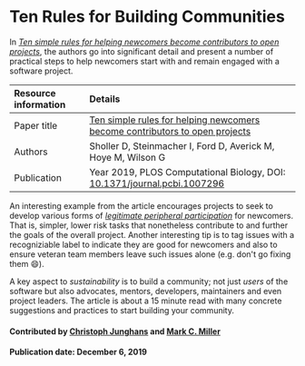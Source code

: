# Ten Rules for Building Communities

In [*Ten simple rules for helping newcomers become contributors to open projects*](https://journals.plos.org/ploscompbiol/article?id=10.1371%2Fjournal.pcbi.1007296),
the authors go into significant detail and present a number of practical steps to help
newcomers start with and remain engaged with a software project.

Resource information | Details
:--- | :--- 
Paper title  | [Ten simple rules for helping newcomers become contributors to open projects](https://journals.plos.org/ploscompbiol/article?id=10.1371%2Fjournal.pcbi.1007296)
Authors | Sholler D, Steinmacher I, Ford D, Averick M, Hoye M, Wilson G
Publication | Year 2019, PLOS Computational Biology, DOI: [10.1371/journal.pcbi.1007296](https://doi.org/10.1371/journal.pcbi.1007296)

An interesting example from the article encourages projects to seek to develop various forms of
[*legitimate peripheral participation*](https://en.wikipedia.org/wiki/Legitimate_peripheral_participation) for
newcomers. That is, simpler, lower risk tasks that nonetheless contribute to and further the
goals of the overall project. Another interesting tip is to tag issues with a
recogniziable label to indicate they are good for newcomers and also to ensure
veteran team members leave such issues alone (e.g. don't go fixing them :smile:).

A key aspect to *sustainability* is to build a community; not just *users* of the software but also
advocates, mentors, developers, maintainers and even project leaders. The article is about a
15 minute read with many concrete suggestions and practices to start building your community.

#### Contributed by [Christoph Junghans](https://github.com/junghans "Christoph Junghans GitHub Profile") and [Mark C. Miller](https://github.com/markcmiller86 "Mark C. Miller GitHub Profile")

#### Publication date: December 6, 2019

<!---
Publish: yes
RSS update: 2019-12-06
Categories: collaboration
Topics: Strategies for More Effective Teams
Level: 2
Prerequisites: defaults
Aggregate: none
--->
